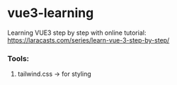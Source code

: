 # vue3-learning

Learning VUE3 step by step with online tutorial: https://laracasts.com/series/learn-vue-3-step-by-step/

### Tools:

1. tailwind.css -> for styling
